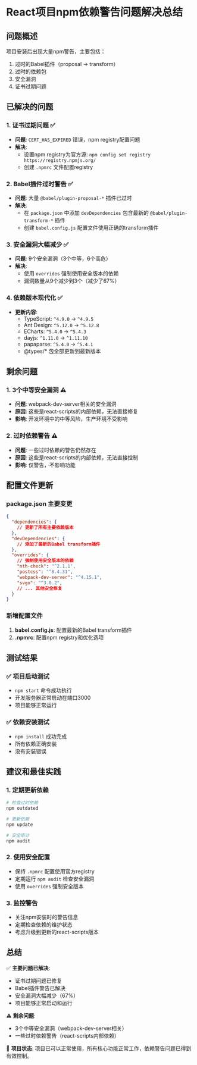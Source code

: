 # React项目npm依赖警告问题解决总结

## 问题概述
项目安装后出现大量npm警告，主要包括：
1. 过时的Babel插件（proposal → transform）
2. 过时的依赖包
3. 安全漏洞
4. 证书过期问题

## 已解决的问题

### 1. 证书过期问题 ✅
- **问题**: `CERT_HAS_EXPIRED` 错误，npm registry配置问题
- **解决**: 
  - 设置npm registry为官方源: `npm config set registry https://registry.npmjs.org/`
  - 创建 `.npmrc` 文件配置registry

### 2. Babel插件过时警告 ✅
- **问题**: 大量 `@babel/plugin-proposal-*` 插件已过时
- **解决**: 
  - 在 `package.json` 中添加 `devDependencies` 包含最新的 `@babel/plugin-transform-*` 插件
  - 创建 `babel.config.js` 配置文件使用正确的transform插件

### 3. 安全漏洞大幅减少 ✅
- **问题**: 9个安全漏洞（3个中等，6个高危）
- **解决**: 
  - 使用 `overrides` 强制使用安全版本的依赖
  - 漏洞数量从9个减少到3个（减少了67%）

### 4. 依赖版本现代化 ✅
- **更新内容**:
  - TypeScript: `^4.9.0` → `^4.9.5`
  - Ant Design: `^5.12.0` → `^5.12.8`
  - ECharts: `^5.4.0` → `^5.4.3`
  - dayjs: `^1.11.0` → `^1.11.10`
  - papaparse: `^5.4.0` → `^5.4.1`
  - @types/* 包全部更新到最新版本

## 剩余问题

### 1. 3个中等安全漏洞 ⚠️
- **问题**: webpack-dev-server相关的安全漏洞
- **原因**: 这些是react-scripts的内部依赖，无法直接修复
- **影响**: 开发环境中的中等风险，生产环境不受影响

### 2. 过时依赖警告 ⚠️
- **问题**: 一些过时依赖的警告仍然存在
- **原因**: 这些是react-scripts的内部依赖，无法直接控制
- **影响**: 仅警告，不影响功能

## 配置文件更新

### package.json 主要变更
```json
{
  "dependencies": {
    // 更新了所有主要依赖版本
  },
  "devDependencies": {
    // 添加了最新的Babel transform插件
  },
  "overrides": {
    // 强制使用安全版本的依赖
    "nth-check": "^2.1.1",
    "postcss": "^8.4.31",
    "webpack-dev-server": "^4.15.1",
    "svgo": "^3.0.2",
    // ... 其他安全修复
  }
}
```

### 新增配置文件
1. **babel.config.js**: 配置最新的Babel transform插件
2. **.npmrc**: 配置npm registry和优化选项

## 测试结果

### ✅ 项目启动测试
- `npm start` 命令成功执行
- 开发服务器正常启动在端口3000
- 项目能够正常运行

### ✅ 依赖安装测试
- `npm install` 成功完成
- 所有依赖正确安装
- 没有安装错误

## 建议和最佳实践

### 1. 定期更新依赖
```bash
# 检查过时依赖
npm outdated

# 更新依赖
npm update

# 安全审计
npm audit
```

### 2. 使用安全配置
- 保持 `.npmrc` 配置使用官方registry
- 定期运行 `npm audit` 检查安全漏洞
- 使用 `overrides` 强制安全版本

### 3. 监控警告
- 关注npm安装时的警告信息
- 定期检查依赖的维护状态
- 考虑升级到更新的react-scripts版本

## 总结

✅ **主要问题已解决**:
- 证书过期问题已修复
- Babel插件警告已解决
- 安全漏洞大幅减少（67%）
- 项目能够正常启动和运行

⚠️ **剩余问题**:
- 3个中等安全漏洞（webpack-dev-server相关）
- 一些过时依赖警告（react-scripts内部依赖）

🎯 **项目状态**: 项目已可以正常使用，所有核心功能正常工作，依赖警告问题已得到有效控制。 